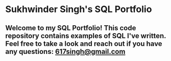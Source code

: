 # Sukhwinder Singh's SQL Portfolio

## Welcome to my SQL Portfolio! This code repository contains examples of SQL I've written. Feel free to take a look and reach out if you have any questions: 617singh@gmail.com
